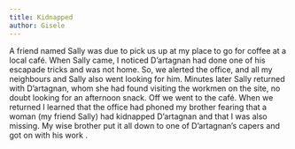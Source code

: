 ```yaml
---
title: Kidnapped
author: Gisele
---
```


A friend named Sally was due to pick us up at my place to go for coffee at a local café. When Sally came, I noticed D’artagnan had done one of his escapade tricks and was not home. So, we alerted the office, and all my neighbours and Sally also went looking for him. Minutes later Sally returned with D’artagnan, whom she had found visiting the workmen on the site, no doubt looking for an afternoon snack. Off we went to the café. When we returned I learned that the office had phoned my brother fearing that a woman (my friend Sally) had kidnapped D’artagnan and that I was also missing. My wise brother put it all down to one of D’artagnan’s capers and got on with his work .
